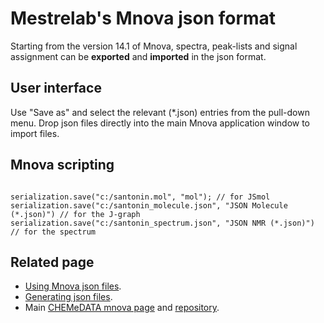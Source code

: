 # Mestrelab's Mnova json format 

Starting from the version 14.1 of Mnova, spectra, peak-lists and signal assignment can be **exported** and **imported** in the json format.

## User interface

Use "Save as" and select the relevant (*.json) entries from the pull-down menu. Drop json files directly into the main Mnova application window to import files.
 
## Mnova scripting

<div class="code-box">
<pre><code>
serialization.save("c:/santonin.mol", "mol"); // for JSmol
serialization.save("c:/santonin_molecule.json", "JSON Molecule (*.json)") // for the J-graph
serialization.save("c:/santonin_spectrum.json", "JSON NMR (*.json)") // for the spectrum
</code></pre>

## Related page

- [Using Mnova json files](./mnova-reader.md).
- [Generating json files](./mnova-writer.md).
- Main [CHEMeDATA mnova page](https://chemedata.github.io/MnovaJson-reader/) and [repository](https://github.com/CHEMeDATA/MnovaJson-reader).

